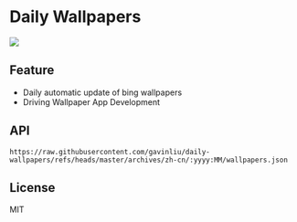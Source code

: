 # Daily Wallpapers
  
![](https://www.bing.com/th?id=OHR.LittlePigeonRiver_ZH-CN6554251943_UHD.jpg)

## Feature

- Daily automatic update of bing wallpapers
- Driving Wallpaper App Development

## API

```
https://raw.githubusercontent.com/gavinliu/daily-wallpapers/refs/heads/master/archives/zh-cn/:yyyy:MM/wallpapers.json
```

## License

MIT
  